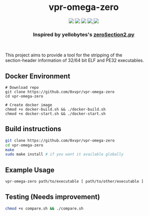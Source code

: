 <h1 align="center">vpr-omega-zero</h1>
<p align="center">
  <img src="https://img.shields.io/badge/Windows-supported-44CC11"/>
  <img src="https://img.shields.io/badge/Mac-supported-44CC11"/>
  <img src="https://img.shields.io/badge/Linux-supported-44CC11"/>
  <a href="https://mit-license.org/"/>
    <img src="https://img.shields.io/badge/License-MIT-44CC11"/>
  </a>
  <img src="https://img.shields.io/github/actions/workflow/status/0xvpr/vpr-omega-zero/docker_build.yml?label=Build"/>
</p>
<h3 align="center">Inspired by yellobytes's <a href="https://github.com/yellowbyte/reverse-engineering-playground/tree/master/file_format_hacks">zeroSection2.py</a></h3>
<br>

This project aims to provide a tool for the stripping of the  
section-header information of 32/64 bit ELF and PE32 executables.

## Docker Environment
```
# Download repo
git clone https://github.com/0xvpr/vpr-omega-zero
cd vpr-omega-zero

# Create docker image
chmod +x docker-build.sh && ./docker-build.sh
chmod +x docker-start.sh && ./docker-start.sh
```

## Build instructions
```bash
git clone https://github.com/0xvpr/vpr-omega-zero
cd vpr-omega-zero
make
sudo make install # if you want it available globally
```

## Example Usage
```bash
vpr-omega-zero path/to/executable [ path/to/other/executable ]
```

## Testing (Needs improvement)
```bash
chmod +x compare.sh && ./compare.sh
```
